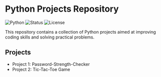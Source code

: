 # Python Projects Repository

![Python](https://img.shields.io/badge/Python-3.x-blue?logo=python&logoColor=white)
![Status](https://img.shields.io/badge/Status-Working-brightgreen)
![License](https://img.shields.io/badge/License-MIT-blue)

This repository contains a collection of Python projects aimed at improving 
coding skills and solving practical problems.

## Projects

- Project 1: Password-Strength-Checker
- Project 2: Tic-Tac-Toe Game
